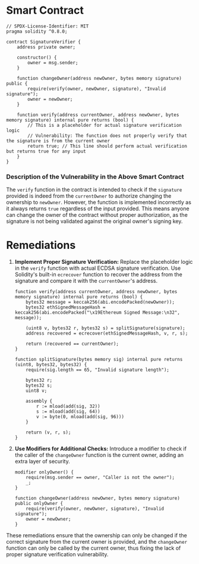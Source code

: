 # Smart Contract

```solidity
// SPDX-License-Identifier: MIT
pragma solidity ^0.8.0;

contract SignatureVerifier {
    address private owner;

    constructor() {
        owner = msg.sender;
    }

    function changeOwner(address newOwner, bytes memory signature) public {
        require(verify(owner, newOwner, signature), "Invalid signature");
        owner = newOwner;
    }

    function verify(address currentOwner, address newOwner, bytes memory signature) internal pure returns (bool) {
        // This is a placeholder for actual signature verification logic
        // Vulnerability: The function does not properly verify that the signature is from the current owner
        return true; // This line should perform actual verification but returns true for any input
    }
}
```

### Description of the Vulnerability in the Above Smart Contract

The `verify` function in the contract is intended to check if the `signature` provided is indeed from the `currentOwner` to authorize changing the ownership to `newOwner`. However, the function is implemented incorrectly as it always returns `true` regardless of the input provided. This means anyone can change the owner of the contract without proper authorization, as the signature is not being validated against the original owner's signing key.

# Remediations

1. **Implement Proper Signature Verification:**
   Replace the placeholder logic in the `verify` function with actual ECDSA signature verification. Use Solidity's built-in `ecrecover` function to recover the address from the signature and compare it with the `currentOwner`'s address.

   ```solidity
   function verify(address currentOwner, address newOwner, bytes memory signature) internal pure returns (bool) {
       bytes32 message = keccak256(abi.encodePacked(newOwner));
       bytes32 ethSignedMessageHash = keccak256(abi.encodePacked("\x19Ethereum Signed Message:\n32", message));

       (uint8 v, bytes32 r, bytes32 s) = splitSignature(signature);
       address recovered = ecrecover(ethSignedMessageHash, v, r, s);

       return (recovered == currentOwner);
   }

   function splitSignature(bytes memory sig) internal pure returns (uint8, bytes32, bytes32) {
       require(sig.length == 65, "Invalid signature length");

       bytes32 r;
       bytes32 s;
       uint8 v;

       assembly {
           r := mload(add(sig, 32))
           s := mload(add(sig, 64))
           v := byte(0, mload(add(sig, 96)))
       }

       return (v, r, s);
   }
   ```

2. **Use Modifiers for Additional Checks:**
   Introduce a modifier to check if the caller of the `changeOwner` function is the current owner, adding an extra layer of security.

   ```solidity
   modifier onlyOwner() {
       require(msg.sender == owner, "Caller is not the owner");
       _;
   }

   function changeOwner(address newOwner, bytes memory signature) public onlyOwner {
       require(verify(owner, newOwner, signature), "Invalid signature");
       owner = newOwner;
   }
   ```

These remediations ensure that the ownership can only be changed if the correct signature from the current owner is provided, and the `changeOwner` function can only be called by the current owner, thus fixing the lack of proper signature verification vulnerability.